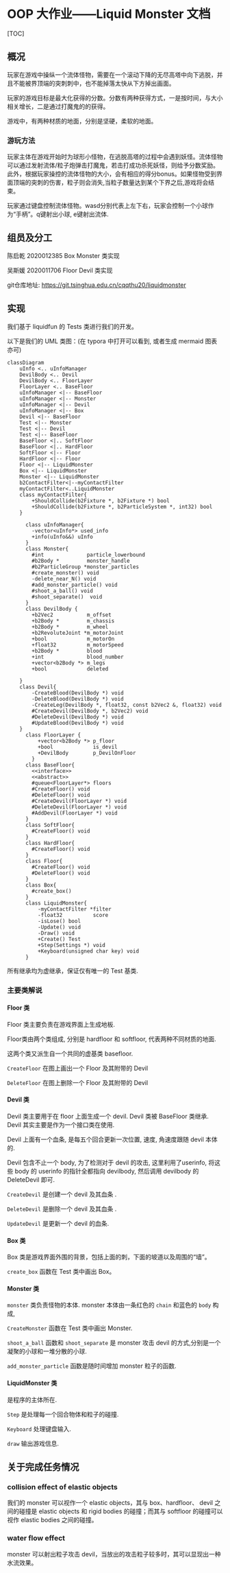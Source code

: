 # OOP 大作业——Liquid Monster 文档

[TOC]

## 概况

玩家在游戏中操纵一个流体怪物，需要在一个滚动下降的无尽高塔中向下逃脱，并且不能被界顶端的突刺刺中，也不能掉落太快从下方掉出画面。

玩家的游戏目标是最大化获得的分数。分数有两种获得方式，一是按时间，与大小相关增长，二是通过打魔鬼的的获得。

游戏中，有两种材质的地面，分别是坚硬，柔软的地面。

### 游玩方法

玩家主体在游戏开始时为球形小怪物，在逃脱高塔的过程中会遇到妖怪。流体怪物可以通过发射流体/粒子炮弹击打魔鬼，若击打成功杀死妖怪，则给予分数奖励。此外，根据玩家操控的流体怪物的大小，会有相应的得分bonus。如果怪物受到界面顶端的突刺的伤害，粒子则会消失,当粒子数量达到某个下界之后,游戏将会结束。

玩家通过键盘控制流体怪物。wasd分别代表上左下右，玩家会控制一个小球作为“手柄”。q键射出小球, e键射出流体.

## 组员及分工

陈启乾 2020012385 Box Monster 类实现

吴斯媛 2020011706 Floor Devil 类实现

git仓库地址: https://git.tsinghua.edu.cn/cqqthu20/liquidmonster

## 实现

我们基于 liquidfun 的 Tests 类进行我们的开发。

以下是我们的 UML 类图：(在 typora 中打开可以看到, 或者生成 mermaid 图表亦可)

```mermaid
classDiagram
	uInfo <.. uInfoManager
	DevilBody <.. Devil
	DevilBody <.. FloorLayer
	FloorLayer <.. BaseFloor
	uInfoManager <|-- BaseFloor
	uInfoManager <|-- Monster
	uInfoManager <|-- Devil
	uInfoManager <|-- Box
	Devil <|-- BaseFloor
	Test <|-- Monster
	Test <|-- Devil
	Test <|-- BaseFloor
	BaseFloor <|.. SoftFloor
    BaseFloor <|.. HardFloor
    SoftFloor <|-- Floor
    HardFloor <|-- Floor
    Floor <|-- LiquidMonster
    Box <|-- LiquidMonster
   	Monster <|-- LiquidMonster
   	b2ContactFilter<|--myContactFilter
   	myContactFilter<..LiquidMonster
   	class myContactFilter{
   		+ShouldCollide(b2Fixture *, b2Fixture *) bool
   		+ShouldCollide(b2Fixture *, b2ParticleSystem *, int32) bool 
   	}

      class uInfoManager{
      	-vector<uInfo*> used_info
      	+info(uInfo&&) uInfo
      }
      class Monster{
        #int              particle_lowerbound
        #b2Body *         monster_handle
        #b2ParticleGroup *monster_particles
        #create_monster() void
        -delete_near_N() void
        #add_monster_particle() void
        #shoot_a_ball() void
        #shoot_separate()  void
      }
      class DevilBody {
        +b2Vec2           m_offset     
        +b2Body *         m_chassis   
        +b2Body *         m_wheel     
        +b2RevoluteJoint *m_motorJoint
        +bool             m_motorOn    
        +float32          m_motorSpeed
        +b2Body *         blood       
        +int              blood_number
        +vector<b2Body *> m_legs
        +bool             deleted
        
	}
	class Devil{
		-CreateBlood(DevilBody *) void
		-DeleteBlood(DevilBody *) void
		-CreateLeg(DevilBody *, float32, const b2Vec2 &, float32) void
		#CreateDevil(DevilBody *, b2Vec2) void
		#DeleteDevil(DevilBody *) void
		#UpdateBlood(DevilBody *) void
	}
      class FloorLayer {
          +vector<b2Body *> p_floor
          +bool             is_devil
          +DevilBody        p_DevilOnFloor
		}
      class BaseFloor{
      	<<interface>>
      	<<abstract>>
      	#queue<FloorLayer*> floors
      	#CreateFloor() void
      	#DeleteFloor() void
      	#CreateDevil(FloorLayer *) void
      	#DeleteDevil(FloorLayer *) void
      	#AddDevil(FloorLayer *) void
      }
      class SoftFloor{
      	#CreateFloor() void
      }
      class HardFloor{
      	#CreateFloor() void
      }
      class Floor{
      	#CreateFloor() void
      	#DeleteFloor() void
      }
      class Box{
      	#create_box()
      }
      class LiquidMonster{
          -myContactFilter *filter
          -float32          score
          -isLose() bool
          -Update() void
          -Draw() void
          +Create() Test
		  +Step(Settings *) void
		  +Keyboard(unsigned char key) void
      }
```

所有继承均为虚继承，保证仅有唯一的 Test 基类.

### 主要类解说

#### Floor 类

Floor 类主要负责在游戏界面上生成地板.

Floor类由两个类组成, 分别是 hardfloor 和 softfloor, 代表两种不同材质的地面.

这两个类又派生自一个共同的虚基类 basefloor.

`CreateFloor` 在图上画出一个 Floor 及其附带的 Devil

`DeleteFloor` 在图上删除一个 Floor 及其附带的 Devil

#### Devil 类

Devil 类主要用于在 floor 上面生成一个 devil. Devil 类被 BaseFloor 类继承. Devil 其实主要是作为一个接口类在使用.

Devil 上面有一个血条, 是每五个回合更新一次位置, 速度, 角速度跟随 devil 本体的.

Devil 包含不止一个 body, 为了检测对于 devil 的攻击, 这里利用了userinfo, 将这些 body 的 userinfo 的指针全都指向 devilbody, 然后调用 devilbody 的 DeleteDevil 即可.

`CreateDevil` 是创建一个 devil 及其血条 .

`DeleteDevil` 是删除一个 devil 及其血条 .

`UpdateDevil` 是更新一个 devil 的血条.

#### Box 类 

Box 类是游戏界面外围的背景，包括上面的刺，下面的坡道以及周围的“墙”。

`create_box` 函数在 Test 类中画出 Box。

#### Monster 类

`monster` 类负责怪物的本体. monster 本体由一条红色的 `chain` 和蓝色的 `body` 构成,

`CreateMonster` 函数在 Test 类中画出 Monster.

`shoot_a_ball` 函数和 `shoot_separate` 是 monster 攻击 devil 的方式,分别是一个凝聚的小球和一堆分散的小球.

`add_monster_particle` 函数是随时间增加 monster 粒子的函数.

#### LiquidMonster 类

是程序的主体所在.

`Step` 是处理每一个回合物体和粒子的碰撞.

`Keyboard` 处理键盘输入.

`draw` 输出游戏信息.

## 关于完成任务情况

### collision effect of elastic objects

我们的 monster 可以视作一个 elastic objects，其与 box、hardfloor、 devil 之间的碰撞是 elastic objects 和 rigid bodies 的碰撞；而其与 softfloor 的碰撞可以视作 elastic bodies 之间的碰撞。

### water flow effect

monster 可以射出粒子攻击 devil，当放出的攻击粒子较多时，其可以显现出一种水流效果。